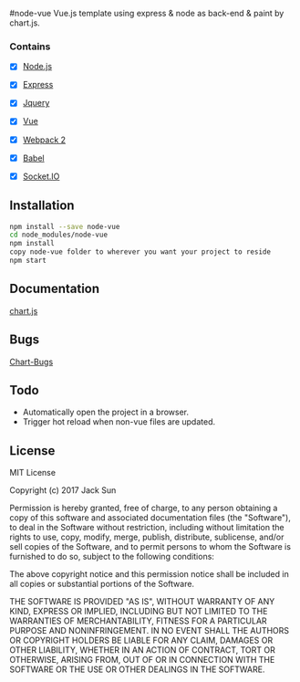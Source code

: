 #node-vue
Vue.js template using express & node as back-end & paint by chart.js.

### Contains
- [x] [Node.js](https://github.com/nodejs/node)
- [x] [Express](https://github.com/expressjs/express)
- [x] [Jquery](https://github.com/jquery/jquery)
- [x] [Vue](https://github.com/vuejs/vue)
- [x] [Webpack 2](https://webpack.js.org/?utm_source=github&utm_medium=readme&utm_campaign=top)
- [x] [Babel](https://babeljs.io/)
- [x] [Socket.IO](https://github.com/socketio/socket.io)


## Installation
```sh
npm install --save node-vue
cd node_modules/node-vue
npm install
copy node-vue folder to wherever you want your project to reside
npm start
```

## Documentation
[chart.js](http://www.chartjs.org/)


## Bugs
[Chart-Bugs](https://github.com/sunNode/node-socket-chart/issues)

## Todo
- Automatically open the project in a browser.
- Trigger hot reload when non-vue files are updated.


## License
MIT License

Copyright (c) 2017 Jack Sun

Permission is hereby granted, free of charge, to any person obtaining a copy
of this software and associated documentation files (the "Software"), to deal
in the Software without restriction, including without limitation the rights
to use, copy, modify, merge, publish, distribute, sublicense, and/or sell
copies of the Software, and to permit persons to whom the Software is
furnished to do so, subject to the following conditions:

The above copyright notice and this permission notice shall be included in all
copies or substantial portions of the Software.

THE SOFTWARE IS PROVIDED "AS IS", WITHOUT WARRANTY OF ANY KIND, EXPRESS OR
IMPLIED, INCLUDING BUT NOT LIMITED TO THE WARRANTIES OF MERCHANTABILITY,
FITNESS FOR A PARTICULAR PURPOSE AND NONINFRINGEMENT. IN NO EVENT SHALL THE
AUTHORS OR COPYRIGHT HOLDERS BE LIABLE FOR ANY CLAIM, DAMAGES OR OTHER
LIABILITY, WHETHER IN AN ACTION OF CONTRACT, TORT OR OTHERWISE, ARISING FROM,
OUT OF OR IN CONNECTION WITH THE SOFTWARE OR THE USE OR OTHER DEALINGS IN THE
SOFTWARE.